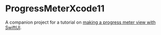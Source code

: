 # ProgressMeterXcode11

A companion project for a tutorial on [making a progress meter view with SwiftUI](https://wwwrussellgordon.ca/tutorials/building-an-animated-progress-meter-view-with-swiftui/#xcode11-win).
